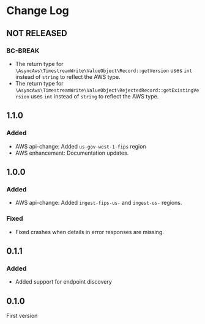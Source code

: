# Change Log

## NOT RELEASED

### BC-BREAK

- The return type for `\AsyncAws\TimestreamWrite\ValueObject\Record::getVersion` uses `int` instead of `string` to reflect the AWS type.
- The return type for `\AsyncAws\TimestreamWrite\ValueObject\RejectedRecord::getExistingVersion` uses `int` instead of `string` to reflect the AWS type.

## 1.1.0

### Added

- AWS api-change: Added `us-gov-west-1-fips` region
- AWS enhancement: Documentation updates.

## 1.0.0

### Added

- AWS api-change: Added `ingest-fips-us-` and `ingest-us-` regions.

### Fixed

- Fixed crashes when details in error responses are missing.

## 0.1.1

### Added

- Added support for endpoint discovery

## 0.1.0

First version

